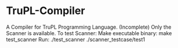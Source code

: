 # TruPL-Compiler
A Compiler for TruPL Programming Language.
(Incomplete)
Only the Scanner is available.
To test Scanner:
  Make executable binary: make test_scanner
  Run: ./test_scanner ./scanner_testcase/test1
